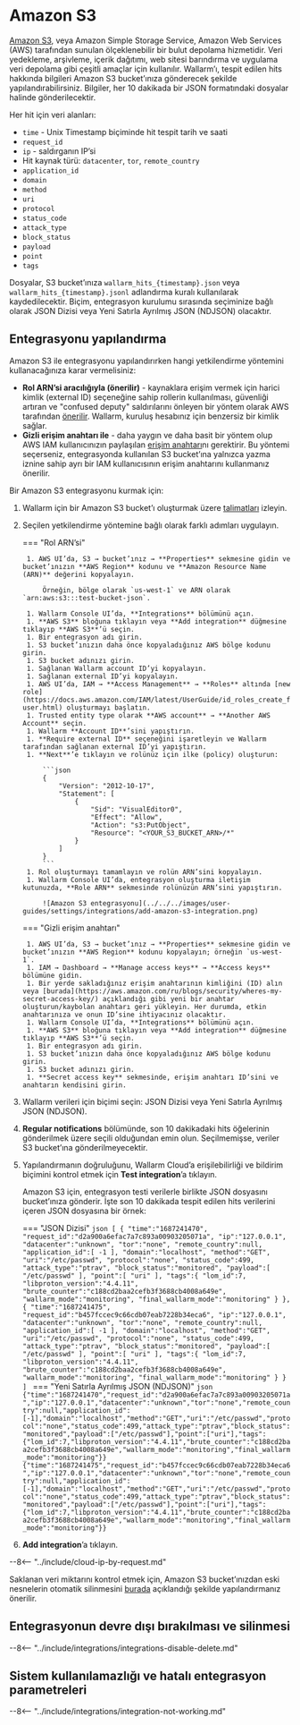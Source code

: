 # Amazon S3

[Amazon S3](https://aws.amazon.com/s3/?nc1=h_ls), veya Amazon Simple Storage Service, Amazon Web Services (AWS) tarafından sunulan ölçeklenebilir bir bulut depolama hizmetidir. Veri yedekleme, arşivleme, içerik dağıtımı, web sitesi barındırma ve uygulama veri depolama gibi çeşitli amaçlar için kullanılır. Wallarm’ı, tespit edilen hits hakkında bilgileri Amazon S3 bucket’ınıza gönderecek şekilde yapılandırabilirsiniz. Bilgiler, her 10 dakikada bir JSON formatındaki dosyalar halinde gönderilecektir.

Her hit için veri alanları:

* `time` - Unix Timestamp biçiminde hit tespit tarih ve saati
* `request_id`
* `ip` - saldırganın IP’si
* Hit kaynak türü: `datacenter`, `tor`, `remote_country`
* `application_id`
* `domain`
* `method`
* `uri`
* `protocol`
* `status_code`
* `attack_type`
* `block_status`
* `payload` 
* `point`
* `tags`

Dosyalar, S3 bucket’ınıza `wallarm_hits_{timestamp}.json` veya `wallarm_hits_{timestamp}.jsonl` adlandırma kuralı kullanılarak kaydedilecektir. Biçim, entegrasyon kurulumu sırasında seçiminize bağlı olarak JSON Dizisi veya Yeni Satırla Ayrılmış JSON (NDJSON) olacaktır.

## Entegrasyonu yapılandırma

Amazon S3 ile entegrasyonu yapılandırırken hangi yetkilendirme yöntemini kullanacağınıza karar vermelisiniz:

* **Rol ARN’si aracılığıyla (önerilir)** - kaynaklara erişim vermek için harici kimlik (external ID) seçeneğine sahip rollerin kullanılması, güvenliği artıran ve "confused deputy" saldırılarını önleyen bir yöntem olarak AWS tarafından [önerilir](https://docs.aws.amazon.com/IAM/latest/UserGuide/id_roles_create_for-user_externalid.html?icmpid=docs_iam_console). Wallarm, kuruluş hesabınız için benzersiz bir kimlik sağlar.
* **Gizli erişim anahtarı ile** - daha yaygın ve daha basit bir yöntem olup AWS IAM kullanıcınızın paylaşılan [erişim anahtarı](https://docs.aws.amazon.com/powershell/latest/userguide/pstools-appendix-sign-up.html)nı gerektirir. Bu yöntemi seçerseniz, entegrasyonda kullanılan S3 bucket’ına yalnızca yazma iznine sahip ayrı bir IAM kullanıcısının erişim anahtarını kullanmanız önerilir.

Bir Amazon S3 entegrasyonu kurmak için:

1. Wallarm için bir Amazon S3 bucket’ı oluşturmak üzere [talimatları](https://docs.aws.amazon.com/AmazonS3/latest/userguide/GetStartedWithS3.html) izleyin.
1. Seçilen yetkilendirme yöntemine bağlı olarak farklı adımları uygulayın.

    === "Rol ARN’si"

        1. AWS UI’da, S3 → bucket’ınız → **Properties** sekmesine gidin ve bucket’ınızın **AWS Region** kodunu ve **Amazon Resource Name (ARN)** değerini kopyalayın.

            Örneğin, bölge olarak `us-west-1` ve ARN olarak `arn:aws:s3:::test-bucket-json`.

        1. Wallarm Console UI’da, **Integrations** bölümünü açın.
        1. **AWS S3** bloğuna tıklayın veya **Add integration** düğmesine tıklayıp **AWS S3**’ü seçin.
        1. Bir entegrasyon adı girin.
        1. S3 bucket’ınızın daha önce kopyaladığınız AWS bölge kodunu girin.
        1. S3 bucket adınızı girin.
        1. Sağlanan Wallarm account ID’yi kopyalayın.
        1. Sağlanan external ID’yi kopyalayın.
        1. AWS UI’da, IAM → **Access Management** → **Roles** altında [new role](https://docs.aws.amazon.com/IAM/latest/UserGuide/id_roles_create_for-user.html) oluşturmayı başlatın.
        1. Trusted entity type olarak **AWS account** → **Another AWS Account** seçin.
        1. Wallarm **Account ID**’sini yapıştırın.
        1. **Require external ID** seçeneğini işaretleyin ve Wallarm tarafından sağlanan external ID’yi yapıştırın.
        1. **Next**’e tıklayın ve rolünüz için ilke (policy) oluşturun:

            ```json
            {
                "Version": "2012-10-17",
                "Statement": [
                    {
                        "Sid": "VisualEditor0",
                        "Effect": "Allow",
                        "Action": "s3:PutObject",
                        "Resource": "<YOUR_S3_BUCKET_ARN>/*"
                    }
                ]
            }
            ```
        1. Rol oluşturmayı tamamlayın ve rolün ARN’sini kopyalayın.
        1. Wallarm Console UI’da, entegrasyon oluşturma iletişim kutunuzda, **Role ARN** sekmesinde rolünüzün ARN’sini yapıştırın.

            ![Amazon S3 entegrasyonu](../../../images/user-guides/settings/integrations/add-amazon-s3-integration.png)

    === "Gizli erişim anahtarı"

        1. AWS UI’da, S3 → bucket’ınız → **Properties** sekmesine gidin ve bucket’ınızın **AWS Region** kodunu kopyalayın; örneğin `us-west-1`.
        1. IAM → Dashboard → **Manage access keys** → **Access keys** bölümüne gidin.
        1. Bir yerde sakladığınız erişim anahtarının kimliğini (ID) alın veya [burada](https://aws.amazon.com/ru/blogs/security/wheres-my-secret-access-key/) açıklandığı gibi yeni bir anahtar oluşturun/kaybolan anahtarı geri yükleyin. Her durumda, etkin anahtarınıza ve onun ID’sine ihtiyacınız olacaktır.
        1. Wallarm Console UI’da, **Integrations** bölümünü açın.
        1. **AWS S3** bloğuna tıklayın veya **Add integration** düğmesine tıklayıp **AWS S3**’ü seçin.
        1. Bir entegrasyon adı girin.
        1. S3 bucket’ınızın daha önce kopyaladığınız AWS bölge kodunu girin.
        1. S3 bucket adınızı girin.
        1. **Secret access key** sekmesinde, erişim anahtarı ID’sini ve anahtarın kendisini girin.

1. Wallarm verileri için biçimi seçin: JSON Dizisi veya Yeni Satırla Ayrılmış JSON (NDJSON).
1. **Regular notifications** bölümünde, son 10 dakikadaki hits öğelerinin gönderilmek üzere seçili olduğundan emin olun. Seçilmemişse, veriler S3 bucket’ına gönderilmeyecektir.
1. Yapılandırmanın doğruluğunu, Wallarm Cloud’a erişilebilirliği ve bildirim biçimini kontrol etmek için **Test integration**’a tıklayın.

    Amazon S3 için, entegrasyon testi verilerle birlikte JSON dosyasını bucket’ınıza gönderir. İşte son 10 dakikada tespit edilen hits verilerini içeren JSON dosyasına bir örnek:

    === "JSON Dizisi"
        ```json
        [
        {
            "time":"1687241470",
            "request_id":"d2a900a6efac7a7c893a00903205071a",
            "ip":"127.0.0.1",
            "datacenter":"unknown",
            "tor":"none",
            "remote_country":null,
            "application_id":[
                -1
            ],
            "domain":"localhost",
            "method":"GET",
            "uri":"/etc/passwd",
            "protocol":"none",
            "status_code":499,
            "attack_type":"ptrav",
            "block_status":"monitored",
            "payload":[
                "/etc/passwd"
            ],
            "point":[
                "uri"
            ],
            "tags":{
                "lom_id":7,
                "libproton_version":"4.4.11",
                "brute_counter":"c188cd2baa2cefb3f3688cb4008a649e",
                "wallarm_mode":"monitoring",
                "final_wallarm_mode":"monitoring"
            }
        },
        {
            "time":"1687241475",
            "request_id":"b457fccec9c66cdb07eab7228b34eca6",
            "ip":"127.0.0.1",
            "datacenter":"unknown",
            "tor":"none",
            "remote_country":null,
            "application_id":[
                -1
            ],
            "domain":"localhost",
            "method":"GET",
            "uri":"/etc/passwd",
            "protocol":"none",
            "status_code":499,
            "attack_type":"ptrav",
            "block_status":"monitored",
            "payload":[
                "/etc/passwd"
            ],
            "point":[
                "uri"
            ],
            "tags":{
                "lom_id":7,
                "libproton_version":"4.4.11",
                "brute_counter":"c188cd2baa2cefb3f3688cb4008a649e",
                "wallarm_mode":"monitoring",
                "final_wallarm_mode":"monitoring"
            }
        }
        ]
        ```
    === "Yeni Satırla Ayrılmış JSON (NDJSON)"
        ```json
        {"time":"1687241470","request_id":"d2a900a6efac7a7c893a00903205071a","ip":"127.0.0.1","datacenter":"unknown","tor":"none","remote_country":null,"application_id":[-1],"domain":"localhost","method":"GET","uri":"/etc/passwd","protocol":"none","status_code":499,"attack_type":"ptrav","block_status":"monitored","payload":["/etc/passwd"],"point":["uri"],"tags":{"lom_id":7,"libproton_version":"4.4.11","brute_counter":"c188cd2baa2cefb3f3688cb4008a649e","wallarm_mode":"monitoring","final_wallarm_mode":"monitoring"}}
        {"time":"1687241475","request_id":"b457fccec9c66cdb07eab7228b34eca6","ip":"127.0.0.1","datacenter":"unknown","tor":"none","remote_country":null,"application_id":[-1],"domain":"localhost","method":"GET","uri":"/etc/passwd","protocol":"none","status_code":499,"attack_type":"ptrav","block_status":"monitored","payload":["/etc/passwd"],"point":["uri"],"tags":{"lom_id":7,"libproton_version":"4.4.11","brute_counter":"c188cd2baa2cefb3f3688cb4008a649e","wallarm_mode":"monitoring","final_wallarm_mode":"monitoring"}}
        ```
1. **Add integration**’a tıklayın.

--8<-- "../include/cloud-ip-by-request.md"

Saklanan veri miktarını kontrol etmek için, Amazon S3 bucket’ınızdan eski nesnelerin otomatik silinmesini [burada](https://docs.aws.amazon.com/AmazonS3/latest/userguide/object-lifecycle-mgmt.html) açıklandığı şekilde yapılandırmanız önerilir.

## Entegrasyonun devre dışı bırakılması ve silinmesi

--8<-- "../include/integrations/integrations-disable-delete.md"

## Sistem kullanılamazlığı ve hatalı entegrasyon parametreleri

--8<-- "../include/integrations/integration-not-working.md"